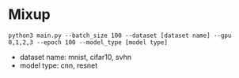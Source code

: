 # Mixup
```
python3 main.py --batch_size 100 --dataset [dataset name] --gpu 0,1,2,3 --epoch 100 --model_type [model type]
```

* dataset name: mnist, cifar10, svhn
* model type: cnn, resnet
